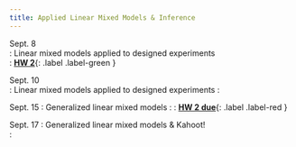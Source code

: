 ```yaml
---
title: Applied Linear Mixed Models & Inference
---
```

  
Sept. 8  
: Linear mixed models applied to designed experiments  
  : [**HW 2**](https://stat870.github.io/fall2025/assignments/Assignment2_YourLastName.pdf){: .label .label-green } 

Sept. 10  
: Linear mixed models applied to designed experiments 
  : [](#)
  
Sept. 15 
: Generalized linear mixed models 
  : [](#)
  : [**HW 2 due**](https://stat870.github.io/fall2025/assignments/Assignment2_YourLastName.pdf){: .label .label-red } 
    
Sept. 17 
: Generalized linear mixed models & Kahoot!  
  : [](#)
